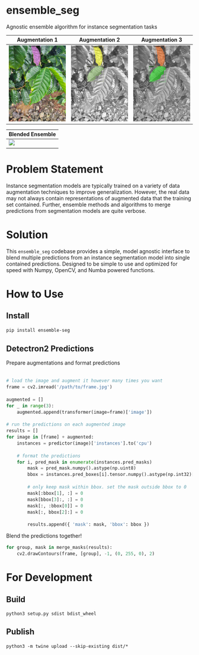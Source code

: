 # ensemble_seg

Agnostic ensemble algorithm for instance segmentation tasks

| Augmentation 1 | Augmentation 2 | Augmentation 3 |
| --- | --- | --- |
| ![Original 0](/graphics/original_0.jpg) | ![Original 1](/graphics/original_1.jpg) | ![Original 2](/graphics/original_2.jpg)

| Blended Ensemble |
| --- |
| <img src="/graphics/blended.png" width="500" /> |



# Problem Statement

Instance segmentation models are typically trained on a variety of data augmentation techniques to improve generalization. However, the real data
may not always contain representations of augmented data that the training set contained. Further, ensemble methods and algorithms to merge predictions from segmentation models are quite verbose.

# Solution

This `ensemble_seg` codebase provides a simple, model agnostic interface to blend multiple predictions from an instance segmentation model into single contained predictions. Designed to be simple to use and optimized for speed with Numpy, OpenCV, and Numba powered functions.

# How to Use

## Install

```bash
pip install ensemble-seg
```

## Detectron2 Predictions

Prepare augmentations and format predictions

```python

# load the image and augment it however many times you want
frame = cv2.imread('/path/to/frame.jpg')

augmented = []
for _ in range(3):
    augmented.append(transformer(image=frame)['image'])

# run the predictions on each augmented image
results = []
for image in [frame] + augmented:
    instances = predictor(image)['instances'].to('cpu')

    # format the predictions
    for i, pred_mask in enumerate(instances.pred_masks)
        mask = pred_mask.numpy().astype(np.uint8)
        bbox = instances.pred_boxes[i].tensor.numpy().astype(np.int32)[0]

        # only keep mask within bbox. set the mask outside bbox to 0
        mask[:bbox[1], :] = 0
        mask[bbox[3]:, :] = 0
        mask[:, :bbox[0]] = 0
        mask[:, bbox[2]:] = 0

        results.append({ 'mask': mask, 'bbox': bbox })
```

Blend the predictions together!

```python
for group, mask in merge_masks(results):
    cv2.drawContours(frame, [group], -1, (0, 255, 0), 2)
```

# For Development

## Build
```
python3 setup.py sdist bdist_wheel
```

## Publish
```
python3 -m twine upload --skip-existing dist/*
```